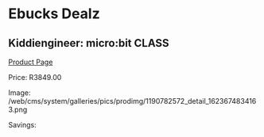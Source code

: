 
# Ebucks Dealz
## Kiddiengineer: micro:bit CLASS
[Product Page](https://www.ebucks.com/web/shop/productSelected.do?prodId=1190782572&catId=375509364)

Price: R3849.00

Image: /web/cms/system/galleries/pics/prodimg/1190782572_detail_1623674834163.png

Savings: 


	